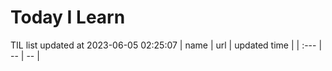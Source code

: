 # Today I Learn 
TIL list updated at 2023-06-05 02:25:07
| name | url | updated time |
| :--- | -- | -- |
